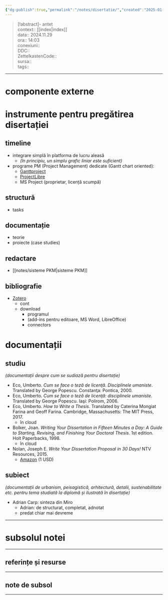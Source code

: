 ```yaml
---
{"dg-publish":true,"permalink":"/notes/disertatie/","created":"2025-01-23T15:11:49.809+02:00","updated":"2025-01-24T05:06:25.295+02:00"}
---
```


> [!abstract]- antet  
> context::  [[index\|index]]  
> data:: 2024.11.29  
> ora:: 14:03  
> conexiuni::  
> DDC::  
> ZettelkastenCode::  
> sursa::  
> tags::  


---

# componente externe


# instrumente pentru pregătirea disertației  
## timeline  
- integrare simplă în platforma de lucru aleasă
	- *(în principiu, un simplu grafic liniar este suficient)*
- programe PM (Project Management) dedicate (Gantt chart oriented):
	- [Ganttproject](https://www.ganttproject.biz/)
	- [ProjectLibre](https://www.projectlibre.com/product/1-alternative-microsoft-project-free-project-management-software-open-source)
	- MS Project (proprietar, licență scumpă)

## structură  
- tasks

## documentație
- teorie
- proiecte (case studies)

## redactare
- [[notes/sisteme PKM\|sisteme PKM]]

## bibliografie  
- [Zotero](https://www.zotero.org/)
	- cont
	- download
		- programul
		- (add-ins pentru editoare, MS Word, LibreOffice)
		- connectors

# documentații  
## studiu  
*(documentații despre cum se sudiază pentru disertație)*
- Eco, Umberto. _Cum se face o teză de licenţă. Disciplinele umaniste_. Translated by George Popescu. Constanţa: Pontica, 2000.
- Eco, Umberto. _Cum se face o teză de licenţă: disciplinele umaniste_. Translated by George Popescu. Iaşi: Polirom, 2006.
- Eco, Umberto. _How to Write a Thesis_. Translated by Caterina Mongiat Farina and Geoff Farina. Cambridge, Massachusetts: The MIT Press, 2017.
	- în cloud
- Bolker, Joan. _Writing Your Dissertation in Fifteen Minutes a Day: A Guide to Starting, Revising, and Finishing Your Doctoral Thesis_. 1st edition. Holt Paperbacks, 1998.
	- în cloud
- Nolan, Joseph E. _Write Your Dissertation Proposal in 30 Days!_ NTV Resources, 2015.
	- [Amazon](https://www.amazon.com/Write-Dissertation-Proposal-Smart-Doctor-ebook/dp/B01093CQJ0/ref=sr_1_1?dchild=1&keywords=write+dissertations+30+days&qid=1631444314&s=digital-text&sr=1-1) (1 USD)
## subiect  
*(documentații de urbanism, peisagistică, arhitectură, detalii, sustenabilitate etc. pentru tema studiată la diplomă și ilustrată în disertație)*
- Adrian Carp: sinteza din Miro
	- Adrian: de structurat, completat, adnotat
	- predat chiar mai devreme



---
# subsolul notei
---
## referințe și resurse


---
## note de subsol
---


